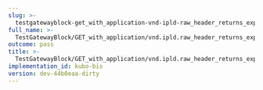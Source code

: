 ```yaml
---
slug: >-
  testgatewayblock-get_with_application-vnd-ipld-raw_header_returns_expected_caching_headers-header_x-ipfs-roots
full_name: >-
  TestGatewayBlock/GET_with_application/vnd.ipld.raw_header_returns_expected_caching_headers/Header_X-IPFS-Roots
outcome: pass
title: >-
  TestGatewayBlock/GET_with_application/vnd.ipld.raw_header_returns_expected_caching_headers/Header_X-IPFS-Roots
implementation_id: kubo-bis
version: dev-44b0eaa-dirty
---
```


